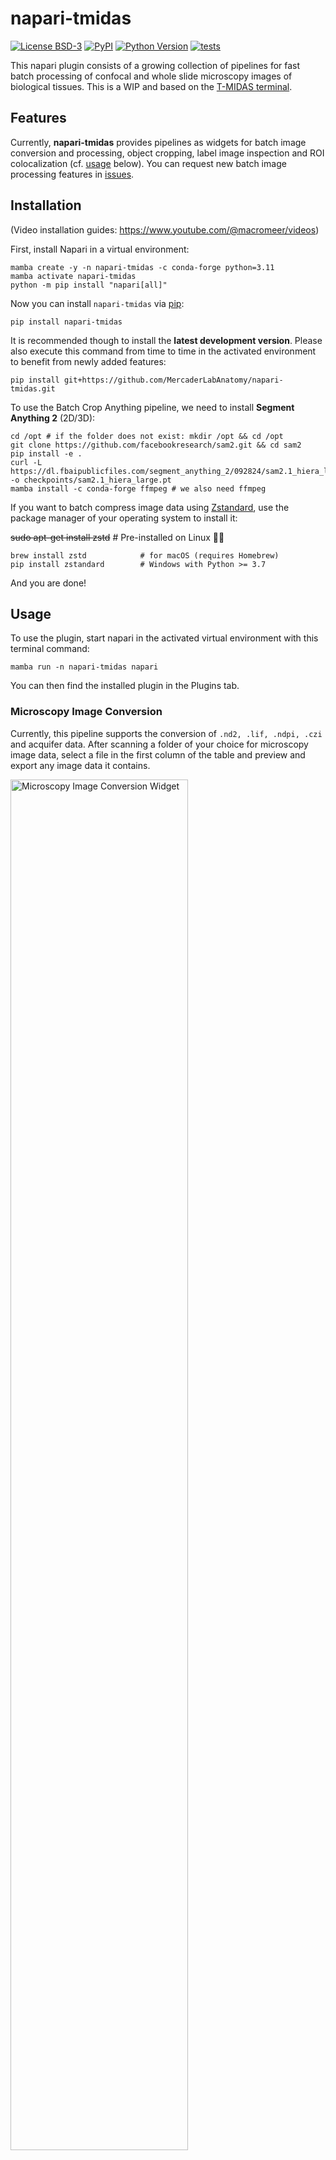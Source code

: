 # napari-tmidas

[![License BSD-3](https://img.shields.io/pypi/l/napari-tmidas.svg?color=green)](https://github.com/macromeer/napari-tmidas/raw/main/LICENSE)
[![PyPI](https://img.shields.io/pypi/v/napari-tmidas.svg?color=green)](https://pypi.org/project/napari-tmidas)
[![Python Version](https://img.shields.io/pypi/pyversions/napari-tmidas.svg?color=green)](https://python.org)
[![tests](https://github.com/macromeer/napari-tmidas/workflows/tests/badge.svg)](https://github.com/macromeer/napari-tmidas/actions)
<!-- [![napari hub](https://img.shields.io/endpoint?url=https://api.napari-hub.org/shields/napari-tmidas)](https://napari-hub.org/plugins/napari-tmidas) -->
<!-- [![Coverage](https://codecov.io/gh/macromeer/napari-tmidas/branch/main/graph/badge.svg)](https://codecov.io/gh/macromeer/napari-tmidas) -->

This napari plugin consists of a growing collection of pipelines for fast batch processing of confocal and whole slide microscopy images of biological tissues. This is a WIP and based on the [T-MIDAS terminal](https://github.com/MercaderLabAnatomy/T-MIDAS).

## Features
Currently, **napari-tmidas** provides pipelines as widgets for batch image conversion and processing, object cropping, label image inspection and ROI colocalization (cf. [usage](#usage) below). You can request new batch image processing features in [issues](https://github.com/MercaderLabAnatomy/napari-tmidas/issues).

## Installation

(Video installation guides: https://www.youtube.com/@macromeer/videos)

First, install Napari in a virtual environment:

    mamba create -y -n napari-tmidas -c conda-forge python=3.11
    mamba activate napari-tmidas
    python -m pip install "napari[all]"

Now you can install `napari-tmidas` via [pip]:

    pip install napari-tmidas

It is recommended though to install the **latest development version**. Please also execute this command from time to time in the activated environment to benefit from newly added features:

    pip install git+https://github.com/MercaderLabAnatomy/napari-tmidas.git

To use the Batch Crop Anything pipeline, we need to install **Segment Anything 2** (2D/3D):

    cd /opt # if the folder does not exist: mkdir /opt && cd /opt
    git clone https://github.com/facebookresearch/sam2.git && cd sam2
    pip install -e .
    curl -L https://dl.fbaipublicfiles.com/segment_anything_2/092824/sam2.1_hiera_large.pt -o checkpoints/sam2.1_hiera_large.pt
    mamba install -c conda-forge ffmpeg # we also need ffmpeg

If you want to batch compress image data using [Zstandard](https://github.com/facebook/zstd), use the package manager of your operating system to install it:

   ~~sudo apt-get install zstd~~    # Pre-installed on Linux :man_shrugging:

    brew install zstd            # for macOS (requires Homebrew)
    pip install zstandard        # Windows with Python >= 3.7

And you are done!

## Usage

To use the plugin, start napari in the activated virtual environment with this terminal command:

    mamba run -n napari-tmidas napari

You can then find the installed plugin in the Plugins tab.

### Microscopy Image Conversion

Currently, this pipeline supports the conversion of `.nd2, .lif, .ndpi, .czi` and acquifer data. After scanning a folder of your choice for microscopy image data, select a file in the first column of the table and preview and export any image data it contains.


<img src="https://github.com/user-attachments/assets/e377ca71-2f30-447d-825e-d2feebf7061b" alt="Microscopy Image Conversion Widget" style="width:75%; height:auto;">


### Image Processing

1. You start with entering the path to the folder containing the images to be processed (currently supports TIF, later also ZARR) and optionally a filter for filename suffix

![image](https://github.com/user-attachments/assets/41ecb689-9abe-4371-83b5-9c5eb37069f9)

2. After indexing the files, a table appears with the found images. You can click on them to inspect them in the viewer.

![image](https://github.com/user-attachments/assets/8360942a-be8f-49ec-bc25-385ee43bd601)

3. Next, select a processing function, set parameters if applicable and `Start Batch Processing`.

![image](https://github.com/user-attachments/assets/05929660-6672-4f76-89da-4f17749ccfad)

4. You can click on the images in the table to show them in the viewer. For example first click on one of the `Original Files`, and then the corresponding `Processed File` to see an overlay.

<img src="https://github.com/user-attachments/assets/cfe84828-c1cc-4196-9a53-5dfb82d5bfce" alt="Image Processing Widget" style="width:75%; height:auto;">


Note that whenever you click on an `Original File` or `Processed File` in the table, it will replace the one that is currently shown in the viewer. So naturally, you'd first select the original image, and then the processed image to correctly see the image pair that you want to inspect.


#### Processing Function Credits

The image processing capabilities are powered by several excellent open-source tools:
- [Cellpose 4](https://github.com/MouseLand/cellpose): Advanced cell segmentation
- [Trackastra](https://github.com/weigertlab/trackastra): Cell tracking and analysis
- [CAREamics](https://github.com/CAREamics/careamics): Content-aware image restoration and enhancement
- [Spotiflow](https://github.com/weigertlab/spotiflow): Accurate and efficient spot detection for fluorescence microscopy

### Batch Label Inspection
If you have already segmented a folder full of images and now you want to maybe inspect and edit each label image, you can use the `Plugins > T-MIDAS > Batch Label Inspection`, which automatically saves your changes to the existing label image once you click the `Save Changes and Continue` button (bottom right).

<img src="https://github.com/user-attachments/assets/0bf8c6ae-4212-449d-8183-e91b23ba740e" alt="Batch Label Inspection Widget" style="width:75%; height:auto;">

### Crop Anything

This pipeline combines the Segment Anything Model (SAM2; supports YX, ZYX and TYX data) for automatic object detection with an interactive interface for selecting and cropping multiple objects from images. To launch the widget, open `Plugins > T-MIDAS > Batch Crop Anything`. Cropping works like this: Enter 2D view and go to the first z slice where the object to be cropped is appearing. Activate/select the points layer and click on the object. Terminal shows progress. You can then proceed to select another object (always do this in 2D mode)

<img src="https://github.com/user-attachments/assets/6d72c2a2-1064-4a27-b398-a9b86fcbc443" alt="Crop Anything Widget" style="width:75%; height:auto;">




### ROI Colocalization

This pipeline quantifies colocalization between labeled regions of interest (ROIs) across multiple image channels. It determines the extent of overlap between ROIs in a reference channel and those in one or two other channels. The output is a table of colocalization counts. Optionally, the size of reference channel ROIs, as well as the total or median size of colocalizing ROIs in the other channels, can be included. Colocalization is determined using Boolean masking. The number of colocalizing instances is determined by counting unique label IDs within the overlapping regions. Typically, the reference channel contains larger structures, while other channels contain smaller, potentially nested, structures. For example, the reference channel might contain cell bodies, with the second and third channels containing nuclei and sub-nuclear objects, respectively.

<img src="https://github.com/user-attachments/assets/2f9022a0-7b88-4588-a448-250f07a634d7" alt="ROI Colocalization Widget" style="width:75%; height:auto;">

## Contributing

Contributions are very welcome. Tests can be run with [tox], please ensure
the coverage at least stays the same before you submit a pull request.

## License

Distributed under the terms of the [BSD-3] license,
"napari-tmidas" is free and open source software

## Issues

If you encounter any problems, please [file an issue] along with a detailed description.

[napari]: https://github.com/napari/napari
[copier]: https://copier.readthedocs.io/en/stable/
[@napari]: https://github.com/napari
[MIT]: http://opensource.org/licenses/MIT
[BSD-3]: http://opensource.org/licenses/BSD-3-Clause
[GNU GPL v3.0]: http://www.gnu.org/licenses/gpl-3.0.txt
[GNU LGPL v3.0]: http://www.gnu.org/licenses/lgpl-3.0.txt
[Apache Software License 2.0]: http://www.apache.org/licenses/LICENSE-2.0
[Mozilla Public License 2.0]: https://www.mozilla.org/media/MPL/2.0/index.txt
[napari-plugin-template]: https://github.com/napari/napari-plugin-template

[file an issue]: https://github.com/macromeer/napari-tmidas/issues

----------------------------------

This [napari] plugin was generated with [copier] using the [napari-plugin-template].

<!--
Don't miss the full getting started guide to set up your new package:
https://github.com/napari/napari-plugin-template#getting-started

and review the napari docs for plugin developers:
https://napari.org/stable/plugins/index.html
-->

[napari]: https://github.com/napari/napari
[tox]: https://tox.readthedocs.io/en/latest/
[pip]: https://pypi.org/project/pip/
[PyPI]: https://pypi.org/
